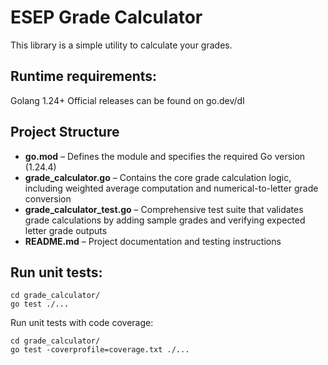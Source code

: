 # ESEP Grade Calculator

This library is a simple utility to calculate your grades.

## Runtime requirements:
Golang 1.24+
Official releases can be found on go.dev/dl

## Project Structure

- **go.mod** – Defines the module and specifies the required Go version (1.24.4)
- **grade_calculator.go** – Contains the core grade calculation logic, including weighted average computation and numerical-to-letter grade conversion
- **grade_calculator_test.go** – Comprehensive test suite that validates grade calculations by adding sample grades and verifying expected letter grade outputs
- **README.md** – Project documentation and testing instructions

## Run unit tests:
```
cd grade_calculator/
go test ./...
```

Run unit tests with code coverage:
```
cd grade_calculator/
go test -coverprofile=coverage.txt ./...
```

